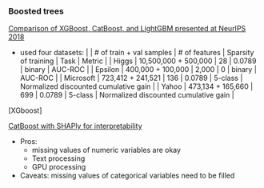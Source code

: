 ### Boosted trees

[Comparison of XGBoost, CatBoost, and LightGBM presented at NeurIPS 2018](https://arxiv.org/pdf/1809.04559.pdf)
- used four datasets:
|           | # of train + val samples | # of features | Sparsity of training | Task        | Metric |
| Higgs     | 10,500,000 + 500,000     | 28            | 0.0789               | binary      | AUC-ROC |
| Epsilon   | 400,000 + 100,000        | 2,000         | 0                    | binary      | AUC-ROC |
| Microsoft | 723,412 + 241,521        | 136           | 0.0789               | 5-class     | Normalized discounted cumulative gain |
| Yahoo     | 473,134 + 165,660        |  699          | 0.0789               | 5-class     | Normalized discounted cumulative gain |

[XGboost]

[CatBoost with SHAPly for interpretability](https://towardsdatascience.com/why-you-should-learn-catboost-now-390fb3895f76)
- Pros: 
  - missing values of numeric variables are okay
  - Text processing
  - GPU processing
- Caveats: missing values of categorical variables need to be filled
